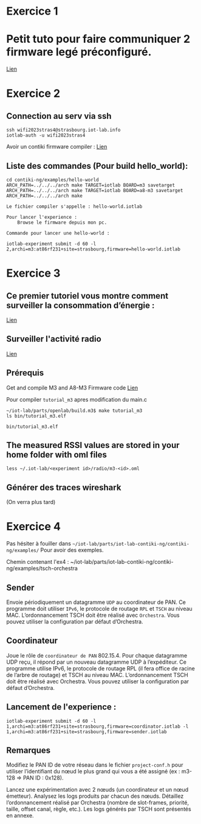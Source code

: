 # Exercice 1
# Petit tuto pour faire communiquer 2 firmware legé préconfiguré. 

[Lien](https://www.iot-lab.info/legacy/tutorials/getting-started-tutorial/)

# Exercice 2
## Connection au serv via ssh

    ssh wifi2023stras4@strasbourg.iot-lab.info
    iotlab-auth -u wifi2023stras4

Avoir un contiki firmware compiler : [Lien](https://www.iot-lab.info/legacy/tutorials/contiki-ng-compilation/)

## Liste des commandes (Pour build hello_world): 

    cd contiki-ng/examples/hello-world
    ARCH_PATH=../../../arch make TARGET=iotlab BOARD=m3 savetarget
    ARCH_PATH=../../../arch make TARGET=iotlab BOARD=a8-m3 savetarget
    ARCH_PATH=../../../arch make
    
    Le fichier compiler s'appelle : hello-world.iotlab

    Pour lancer l'experience :
        Browse le firmware depuis mon pc.

`Commande pour lancer une hello-world :`

    iotlab-experiment submit -d 60 -l 2,archi=m3:at86rf231+site=strasbourg,firmware=hello-world.iotlab



# Exercice 3

## Ce premier tutoriel vous montre comment surveiller la consommation d’énergie :
[Lien](https://www.iot-lab.info/legacy/tutorials/monitoring-consumption-m3/) 

## Surveiller l'activité radio
[Lien](https://www.iot-lab.info/legacy/tutorials/monitoring-radio-m3/)

## Prérequis 
Get and compile M3 and A8-M3 Firmware code
[Lien](https://www.iot-lab.info/legacy/tutorials/openlab-compilation/index.html)  

Pour compiler `tutorial_m3` apres modification du main.c

    ~/iot-lab/parts/openlab/build.m3$ make tutorial_m3
    ls bin/tutorial_m3.elf

    bin/tutorial_m3.elf

## The measured RSSI values are stored in your home folder with oml files

    less ~/.iot-lab/<experiment id>/radio/m3-<id>.oml

## Générer des traces wireshark

(On verra plus tard)

# Exercice 4

Pas hésiter à fouiller dans `~/iot-lab/parts/iot-lab-contiki-ng/contiki-ng/examples/` 
Pour avoir des exemples. 

Chemin contenant l'ex4 : 
    ~/iot-lab/parts/iot-lab-contiki-ng/contiki-ng/examples/tsch-orchestra

## Sender
Envoie périodiquement un datagramme `UDP` au coordinateur de PAN. Ce programme doit utiliser `IPv6`, le protocole de routage `RPL` et `TSCH` au niveau MAC. L’ordonnancement TSCH doit être réalisé avec `Orchestra`. Vous pouvez utiliser la configuration par défaut d’Orchestra.

## Coordinateur
Joue le rôle de `coordinateur de PAN` 802.15.4. Pour chaque datagramme UDP reçu, il répond par un nouveau datagramme UDP à l’expéditeur. Ce programme utilise IPv6, le protocole de routage RPL (il fera office de racine de l’arbre de routage) et TSCH au niveau MAC. L’ordonnancement TSCH doit être réalisé avec Orchestra. Vous pouvez utiliser la configuration
par défaut d’Orchestra.

## Lancement de l'experience : 

    iotlab-experiment submit -d 60 -l 1,archi=m3:at86rf231+site=strasbourg,firmware=coordinator.iotlab -l 1,archi=m3:at86rf231+site=strasbourg,firmware=sender.iotlab

## Remarques

Modifiez le PAN ID de votre réseau dans le fichier `project-conf.h` pour utiliser l’identifiant du
nœud le plus grand qui vous a été assigné (ex : m3-128 => PAN ID : 0x128).

Lancez une expérimentation avec 2 nœuds (un coordinateur et un nœud émetteur). Analysez les logs produits par chacun des nœuds. Détaillez l’ordonnancement réalisé par Orchestra (nombre de slot-frames, priorité, taille, offset canal, règle, etc.). Les logs générés par TSCH sont présentés en annexe.

